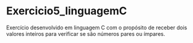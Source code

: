 # Exercicio5_linguagemC
Exercício desenvolvido em linguagem C com o propósito de receber dois valores inteiros para verificar se são números pares ou ímpares.
